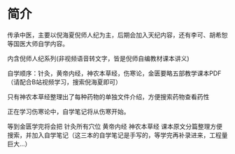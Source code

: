 简介
===============
传承中医，主要以倪海夏倪师人纪为主，后期会加入天纪内容，还有李可、胡希恕等国医大师自学内容。

内含倪师人纪系列(非视频语音转文字，皆是倪师自编教材课本讲义)

自学顺序：针灸，黄帝内经，神农本草经，伤寒论，金匮要略五部教学课本PDF（请配合B站视频学习，搜索倪海夏即可）

只有神农本草经整理出了每种药物的单独文件介绍，方便搜索药物查看药性

正在学习伤寒论中，自学笔记将从伤寒开始。

等到金匮学完将会把 针灸所有穴位 黄帝内经 神农本草经 课本原文分篇整理方便搜索，并加入自学笔记（这三本的自学笔记是手写的，等学完再补录进来，工程量巨大...）